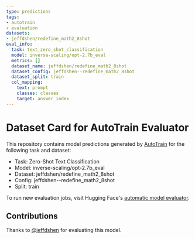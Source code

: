 ```yaml
---
type: predictions
tags:
- autotrain
- evaluation
datasets:
- jeffdshen/redefine_math2_8shot
eval_info:
  task: text_zero_shot_classification
  model: inverse-scaling/opt-2.7b_eval
  metrics: []
  dataset_name: jeffdshen/redefine_math2_8shot
  dataset_config: jeffdshen--redefine_math2_8shot
  dataset_split: train
  col_mapping:
    text: prompt
    classes: classes
    target: answer_index
---
```

# Dataset Card for AutoTrain Evaluator

This repository contains model predictions generated by [AutoTrain](https://huggingface.co/autotrain) for the following task and dataset:

* Task: Zero-Shot Text Classification
* Model: inverse-scaling/opt-2.7b_eval
* Dataset: jeffdshen/redefine_math2_8shot
* Config: jeffdshen--redefine_math2_8shot
* Split: train

To run new evaluation jobs, visit Hugging Face's [automatic model evaluator](https://huggingface.co/spaces/autoevaluate/model-evaluator).

## Contributions

Thanks to [@jeffdshen](https://huggingface.co/jeffdshen) for evaluating this model.